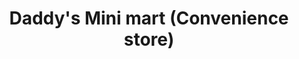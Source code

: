 ---
title: "Daddy's Mini mart (Convenience store)"
url: /nabua/daddys-mini-mart-convenience-store/
shop: Lebensmittel
---